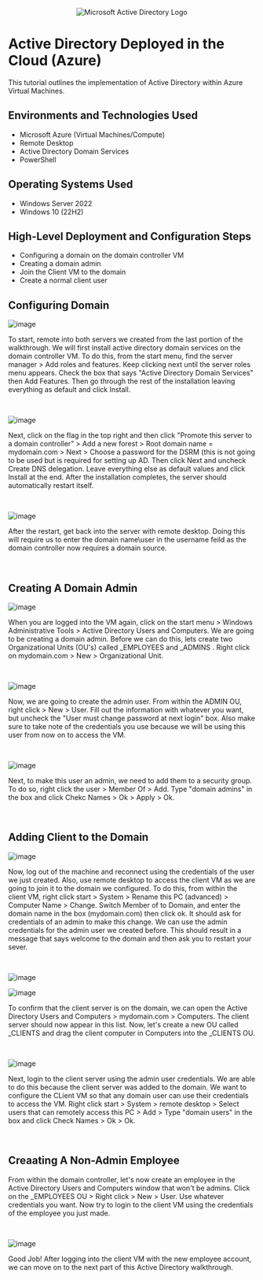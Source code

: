 <p align="center">
<img src="https://i.imgur.com/pU5A58S.png" alt="Microsoft Active Directory Logo"/>
</p>

<h1>Active Directory Deployed in the Cloud (Azure)</h1>
This tutorial outlines the implementation of Active Directory within Azure Virtual Machines.<br />


<h2>Environments and Technologies Used</h2>

- Microsoft Azure (Virtual Machines/Compute)
- Remote Desktop
- Active Directory Domain Services
- PowerShell

<h2>Operating Systems Used </h2>

- Windows Server 2022
- Windows 10 (22H2)

<h2>High-Level Deployment and Configuration Steps</h2>

- Configuring a domain on the domain controller VM
- Creating a domain admin
- Join the Client VM to the domain
- Create a normal client user 


<h2>Configuring Domain</h2>

![image](https://github.com/user-attachments/assets/d2956577-6682-466e-90ae-3db84d73d98c)

<p>
To start, remote into both servers we created from the last portion of the walkthrough. We will first install active directory domain services on the domain controller VM. To do this, from the start menu, find the server manager > Add roles and features. Keep clicking next until the server roles menu appears. Check the box that says "Active Directory Domain Services" then Add Features. Then go through the rest of the installation leaving everything as default and click Install.
</p>
<br />

![image](https://github.com/user-attachments/assets/d2bf81d3-27d5-4909-a1b8-986497949847)

<p>
Next, click on the flag in the top right and then click "Promote this server to a domain controller" > Add a new forest > Root domain name = mydomain.com > Next > Choose a password for the DSRM (this is not going to be used but is required for setting up AD. Then click Next and uncheck Create DNS delegation. Leave everything else as default values and click Install at the end. After the installation completes, the server should automatically restart itself. 
</p>
<br />

![image](https://github.com/user-attachments/assets/d800875e-9d6d-434c-aedd-0c57186c9039)


<p>
After the restart, get back into the server with remote desktop. Doing this will require us to enter the domain name\user in the username feild as the domain controller now requires a domain source. 
</p>
<br />

<h2>Creating A Domain Admin</h2>

![image](https://github.com/user-attachments/assets/bc252d6d-dcbb-4ffc-b063-2dab32e72f51)

<p>
When you are logged into the VM again, click on the start menu > Windows Administrative Tools > Active Directory Users and Computers. We are going to be creating a domain admin. Before we can do this, lets create two Organizational Units (OU's) called _EMPLOYEES and _ADMINS . Right click on mydomain.com > New > Organizational Unit. 
</p>
<br />

![image](https://github.com/user-attachments/assets/07e2e20f-3c04-4c6b-aa1f-de241a3883d7)

<p>
Now, we are going to create the admin user. From within the ADMIN OU, right click > New > User. Fill out the information with whatever you want, but uncheck the "User must change password at next login" box. Also make sure to take note of the credentials you use because we will be using this user from now on to access the VM.
</p>
<br />

![image](https://github.com/user-attachments/assets/732e513b-460a-4f39-9645-47c2d145ac32)

<p>
Next, to make this user an admin, we need to add them to a security group. To do so, right click the user > Member Of > Add. Type "domain admins" in the box and click Chekc Names > Ok > Apply > Ok.
</p>
<br />

<h2>Adding Client to the Domain</h2>

![image](https://github.com/user-attachments/assets/51472794-8aec-4fe8-a39f-97ddece15661)

<p>
Now, log out of the machine and reconnect using the credentials of the user we just created. Also, use remote desktop to access the client VM as we are going to join it to the domain we configured. To do this, from within the client VM, right click start > System > Rename this PC (advanced) > Computer Name > Change. Switch Member of to Domain, and enter the domain name in the box (mydomain.com) then click ok. It should ask for credentials of an admin to make this change. We can use the admin credentials for the admin user we created before. This should result in a message that says welcome to the domain and then ask you to restart your sever. 
</p>
<br />

![image](https://github.com/user-attachments/assets/a9a8dfe8-8724-4ad5-9b87-44640f089153)

![image](https://github.com/user-attachments/assets/1d3a223b-8c3e-44d1-9a8b-2d4664b5550c)


<p>
To confirm that the client server is on the domain, we can open the Active Directory Users and Computers > mydomain.com > Computers. The client server should now appear in this list. Now, let's create a new OU called _CLIENTS and drag the client computer in Computers into the _CLIENTS OU. 
</p>
<br />

![image](https://github.com/user-attachments/assets/69677af1-cc7a-434f-8da2-a9f75331b256)


<p>
Next, login to the client server using the admin user credentials. We are able to do this because the client server was added to the domain. We want to configure the CLient VM so that any domain user can use their credentials to access the VM. Right click start > System > remote desktop > Select users that can remotely access this PC > Add > Type "domain users" in the box and click Check Names > Ok > Ok. 
</p>
<br />

<h2>Creaating A Non-Admin Employee</h2>

<p>
From within the domain controller, let's now create an employee in the Active Directory Users and Computers window that won't be admins. Click on the _EMPLOYEES OU > Right click > New > User. Use whatever credentials you want. Now try to login to the client VM using the credentials of the employee you just made. 
</p>
<br />

![image](https://github.com/user-attachments/assets/dd726342-2d8e-4d02-810e-d3f67015cb62)


<p>
Good Job! After logging into the client VM with the new employee account, we can move on to the next part of this Active Directory walkthrough.
</p>
<br />



